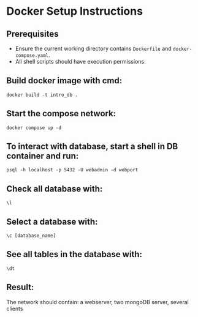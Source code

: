 # Docker Setup Instructions
## Prerequisites
- Ensure the current working directory contains `Dockerfile` and `docker-compose.yaml`.
- All shell scripts should have execution permissions.
## Build docker image with cmd: 
```shell
docker build -t intro_db .
```
## Start the compose network:
```shell
docker compose up -d
```
## To interact with database, start a shell in DB container and run: 
```shell
psql -h localhost -p 5432 -U webadmin -d webport
```
## Check all database with: 
```shell
\l
```
## Select a database with: 
```shell
\c [database_name]
```
## See all tables in the database with:
```shell
\dt
``` 
## Result:
The network should contain: a webserver, two mongoDB server, several clients